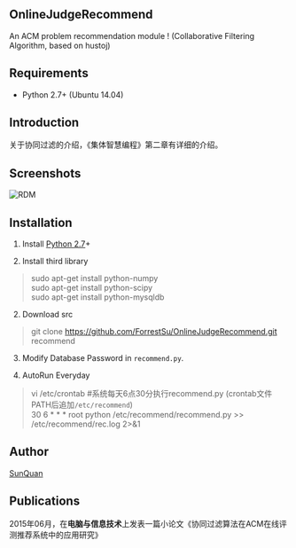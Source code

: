 
## OnlineJudgeRecommend
 An ACM problem recommendation module ! (Collaborative Filtering Algorithm, based on hustoj)    

## Requirements
* Python 2.7+ (Ubuntu 14.04)

## Introduction
 关于协同过滤的介绍，《集体智慧编程》第二章有详细的介绍。

## Screenshots
![RDM](https://github.com/ForrestSu/Daily/blob/master/img/rec.png)

## Installation
1. Install [Python 2.7](https://www.python.org/downloads/)+

2. Install third library
> sudo apt-get install python-numpy  
sudo apt-get install python-scipy  
sudo apt-get install python-mysqldb

2. Download src
> git clone  https://github.com/ForrestSu/OnlineJudgeRecommend.git recommend

3. Modify Database Password in `recommend.py`.

4. AutoRun Everyday
> vi /etc/crontab    #系统每天6点30分执行recommend.py (crontab文件PATH后追加`/etc/recommend`)  
30 6    * * *   root    python /etc/recommend/recommend.py >> /etc/recommend/rec.log 2>&1

## Author
[SunQuan](https://github.com/ForrestSu)

## Publications
 2015年06月，在**电脑与信息技术**上发表一篇小论文《协同过滤算法在ACM在线评测推荐系统中的应用研究》 
